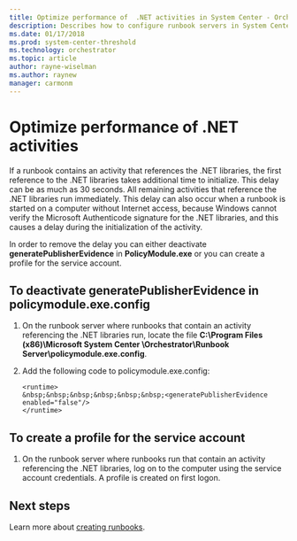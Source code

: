 ```yaml
---
title: Optimize performance of  .NET activities in System Center - Orchestra
description: Describes how to configure runbook servers in System Center - Orchestrator, to optimize performance of .NET activities.
ms.date: 01/17/2018
ms.prod: system-center-threshold
ms.technology: orchestrator
ms.topic: article
author: rayne-wiselman
ms.author: raynew
manager: carmonm
---
```


# Optimize performance of .NET activities



If a runbook contains an activity that references the .NET libraries, the first reference to the .NET libraries takes additional time to initialize. This delay can be as much as 30 seconds. All remaining activities that reference the .NET libraries run immediately. This delay can also occur when a runbook is started on a computer without Internet access, because Windows cannot verify the Microsoft Authenticode signature for the .NET libraries, and this causes a delay during the initialization of the activity.

In order to remove the delay you can either deactivate **generatePublisherEvidence** in **PolicyModule.exe** or you can create a profile for the service account.

## To deactivate generatePublisherEvidence in policymodule.exe.config

1.  On the runbook server where runbooks that contain an activity referencing the .NET libraries run, locate the file **C:\\Program Files \(x86\)\\Microsoft System Center <version>\\Orchestrator\\Runbook Server\\policymodule.exe.config**.

2.  Add the following code to policymodule.exe.config:

    ```
    <runtime>
    &nbsp;&nbsp;&nbsp;&nbsp;&nbsp;&nbsp;<generatePublisherEvidence enabled="false"/>
    </runtime>
    ```

## To create a profile for the service account

1. On the runbook server where runbooks run that contain an activity referencing the .NET libraries, log on to the computer using the service account credentials. A profile is created on first logon.

## Next steps
Learn more about [creating runbooks](design-and-build-runbooks.md).  

